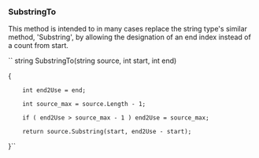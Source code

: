 ### SubstringTo

This method is intended to in many cases replace the string type's similar method, 'Substring', by allowing the designation of an end index instead of a count from start.

``
string SubstringTo(string source, int start, int end)

{

		int end2Use = end;

  		int source_max = source.Length - 1;

  		if ( end2Use > source_max - 1 ) end2Use = source_max;

  		return source.Substring(start, end2Use - start);

}``
